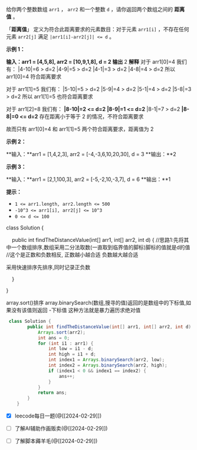 给你两个整数数组 `arr1` ， `arr2` 和一个整数 `d` ，请你返回两个数组之间的 **距离值** 。

「**距离值**」 定义为符合此距离要求的元素数目：对于元素 `arr1[i]` ，不存在任何元素 `arr2[j]` 满足 `|arr1[i]-arr2[j]| <= d` 。

**示例 1：**

**输入：arr1 = [4,5,8], arr2 = [10,9,1,8], d = 2
输出**   2
**解释**
对于 arr1[0]=4 我们有：
|4-10|=6 > d=2 
|4-9|=5 > d=2 
|4-1|=3 > d=2 
|4-8|=4 > d=2 
所以 arr1[0]=4 符合距离要求

对于 arr1[1]=5 我们有：
|5-10|=5 > d=2 
|5-9|=4 > d=2 
|5-1|=4 > d=2 
|5-8|=3 > d=2
所以 arr1[1]=5 也符合距离要求

对于 arr1[2]=8 我们有：
**|8-10|=2 <= d=2**
**|8-9|=1 <= d=2**
|8-1|=7 > d=2
**|8-8|=0 <= d=2**
存在距离小于等于 2 的情况，不符合距离要求 

故而只有 arr1[0]=4 和 arr1[1]=5 两个符合距离要求，距离值为 2

**示例 2：**

**输入：**arr1 = [1,4,2,3], arr2 = [-4,-3,6,10,20,30], d = 3
**输出：**2

**示例 3：**

**输入：**arr1 = [2,1,100,3], arr2 = [-5,-2,10,-3,7], d = 6
**输出：**1

**提示：**

- `1 <= arr1.length, arr2.length <= 500`
- `-10^3 <= arr1[i], arr2[j] <= 10^3`
- `0 <= d <= 100`



class Solution {

    public int findTheDistanceValue(int[] arr1, int[] arr2, int d) {
   //思路1:先将其中一个数组排序,数组采用二分法取数(一直取到临界值的脚标)脚标的值就是d的值
   //这个是正数和负数相反,   正数越小越合适  负数越大越合适


采用快速排序先排序,同时记录正负数

    }

}

array.sort()排序
array.binarySearch(数组,搜寻的值)返回的是数组中的下标值,如果没有该值则返回 -下标值
这种方法就是暴力遍历求绝对值
```java
 class Solution {
        public int findTheDistanceValue(int[] arr1, int[] arr2, int d) {
            Arrays.sort(arr2);
            int ans = 0;
            for (int i1 : arr1) {
                int low = i1 - d;
                int high = i1 + d;
                int index1 = Arrays.binarySearch(arr2, low);
                int index2 = Arrays.binarySearch(arr2, high);
                if (index1 < 0 && index1 == index2) {
                    ans++;
                }
            }
            return ans;
        }
    }
```


- [x] leecode每日一题(@[[2024-02-29]])
- [ ] 了解AI辅助作画贩卖(@[[2024-02-29]])
- [ ] 了解脚本薅羊毛(@[[2024-02-29]])


